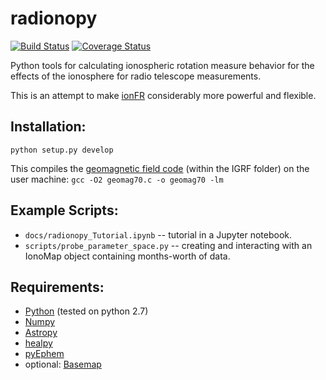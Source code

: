# radionopy
[![Build Status](https://travis-ci.org/SaulAryehKohn/radionopy.svg?branch=master)](https://travis-ci.org/SaulAryehKohn/radionopy)
[![Coverage Status](https://coveralls.io/repos/github/SaulAryehKohn/radionopy/badge.svg?branch=master)](https://coveralls.io/github/SaulAryehKohn/radionopy?branch=master)

Python tools for calculating ionospheric rotation measure behavior for the effects of
the ionosphere for radio telescope measurements.

This is an attempt to make [ionFR](http://sourceforge.net/projects/ionfr) considerably more powerful
and flexible.

Installation:
-------------
`python setup.py develop`

This compiles the [geomagnetic field code](https://www.ngdc.noaa.gov/geomag/WMM/soft.shtml) (within the IGRF folder) 
on the user machine:
`gcc -O2 geomag70.c -o geomag70 -lm`


Example Scripts:
-------------
* `docs/radionopy_Tutorial.ipynb` -- tutorial in a Jupyter notebook.
* `scripts/probe_parameter_space.py` -- creating and interacting with an IonoMap object containing months-worth of data.

Requirements:
-------------
* [Python](http://www.python.org/) (tested on python 2.7)
* [Numpy](http://scipy.org/)
* [Astropy](http://www.astropy.org/)
* [healpy](http://healpy.readthedocs.org/)
* [pyEphem](https://pypi.python.org/pypi/ephem/)
* optional: [Basemap](http://matplotlib.org/basemap/users/index.html)
